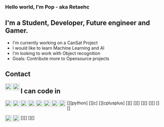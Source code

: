 ### Hello world, I'm Pop - aka Retaehc

## I'm a Student, Developer, Future engineer and Gamer.

- I'm currently working on a CanSat Project
- I would like to learn Machine Learning and AI
- I'm looking to work with Object recognition
- Goals: Contribute more to Opensource projects

## Contact

[<img align="left" alt="codeSTACKr | Instagram" width="22px" src="https://cdn.jsdelivr.net/npm/simple-icons@v3/icons/instagram.svg" />][instagram]

[<img align="left" alt="codeSTACKr | Instagram" width="22px" src="https://cdn.jsdelivr.net/npm/simple-icons@3.13.0/icons/stackoverflow.svg" />][stackoverflow]

## I can code in

[<img align="left" alt="Python" width="22px" src="https://cdn.jsdelivr.net/npm/simple-icons@3.13.0/icons/python.svg" />][python]
[<img align="left" alt="C" width="22px" src="https://cdn.jsdelivr.net/npm/simple-icons@3.13.0/icons/c.svg" />][c]
[<img align="left" alt="cpp" width="22px" src="https://cdn.jsdelivr.net/npm/simple-icons@3.13.0/icons/cplusplus.svg" />][cplusplus]
[<img align="left" alt="HTML5" width="22px" src="https://cdn.jsdelivr.net/npm/simple-icons@3.13.0/icons/html5.svg" />][]
[<img align="left" alt="CSS" width="22px" src="https://cdn.jsdelivr.net/npm/simple-icons@3.13.0/icons/css3.svg" />][]
[<img align="left" alt="R" width="22px" src="https://cdn.jsdelivr.net/npm/simple-icons@3.13.0/icons/r.svg" />][]
[<img align="left" alt="Dart" width="22px" src="https://cdn.jsdelivr.net/npm/simple-icons@3.13.0/icons/dart.svg" />][]
[<img align="left" alt="Flutter" width="22px" src="https://cdn.jsdelivr.net/npm/simple-icons@3.13.0/icons/flutter.svg" />][]

[<img align="left" alt="HTML5" width="22px" src="https://cdn.jsdelivr.net/npm/simple-icons@3.13.0/icons/html5.svg" />][]
[<img align="left" alt="HTML5" width="22px" src="https://cdn.jsdelivr.net/npm/simple-icons@3.13.0/icons/html5.svg" />][]

[instagram]: https://www.instagram.com/pop.pxp/
[stackoverflow]: https://stackoverflow.com/users/14537225/papop-lekhapanyaporn
